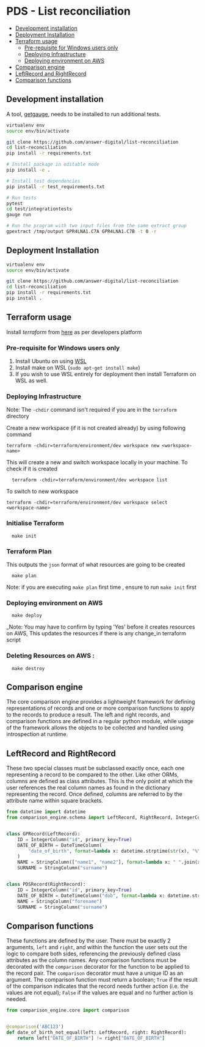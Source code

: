 # PDS - List reconciliation

* [Development installation](#development-installation)
* [Deployment Installation](#deployment-installation)
* [Terraform usage](#terraform-usage)
    + [Pre-requisite for Windows users only](#pre-requisite-for-windows-users-only)
    + [Deploying Infrastructure](#deploying-infrastructure)
    + [Deploying environment on AWS](#deploying-environment-on-aws)
* [Comparison engine](#Comparison-engine)
* [LeftRecord and RightRecord](#leftrecord-and-rightrecord)
* [Comparison functions](#comparison-functions)

## Development installation

A tool, [getgauge](https://docs.gauge.org/getting_started/installing-gauge.html?os=windows&language=python&ide=null), needs to be installed to run additional tests.

```bash
virtualenv env
source env/bin/activate

git clone https://github.com/answer-digital/list-reconciliation
cd list-reconciliation
pip install -r requirements.txt

# Install package in editable mode
pip install -e .

# Install test dependencies
pip install -r test_requirements.txt

# Run tests
pytest
cd test/integrationtests
gauge run

# Run the program with two input files from the same extract group
gpextract /tmp/output GPR4LNA1.C7A GPR4LNA1.C7B -t 0 -r
```

## Deployment Installation

```bash
virtualenv env
source env/bin/activate

git clone https://github.com/answer-digital/list-reconciliation
cd list-reconciliation
pip install -r requirements.txt
pip install .
```

## Terraform usage

Install _terraform_ from [here](https://www.terraform.io/downloads.html) as per developers platform

### Pre-requisite for Windows users only

1. Install Ubuntu on using [WSL](https://docs.microsoft.com/en-us/windows/wsl/install-win10)
2. Install make on WSL (`sudo apt-get install make`)
3. If you wish to use WSL entirely for deployment then install Terraform on WSL as well.

### Deploying Infrastructure

Note: The `-chdir` command isn't required if you are in the `terraform` directory

Create a new workspace (if it is not created already) by using following command

    terraform -chdir=terraform/environment/dev workspace new <workspace-name>

This will create a new and switch workspace locally in your machine. To check if it is created

      terraform -chdir=terraform/environment/dev workspace list

To switch to new workspace

    terraform -chdir=terraform/environment/dev workspace select <workspace-name> 

### Initialise Terraform

      make init 

### Terraform Plan

This outputs the `json` format of what resources are going to be created

      make plan

Note: if you are executing `make plan` first time , ensure to run `make init` first

### Deploying environment on AWS

      make deploy

_Note: You may have to confirm by typing 'Yes' before it creates resources on AWS, This updates the resources if there
is any change_in terraform script

### Deleting Resources on AWS :

      make destroy

## Comparison engine

The core comparison engine provides a lightweight framework for defining representations of records and one or more
comparison functions to apply to the records to produce a result. The left and right records, and comparison functions
are defined in a regular python module, while usage of the framework allows the objects to be collected and handled
using introspection at runtime.

## LeftRecord and RightRecord

These two special classes must be subclassed exactly once, each one representing a record to be compared to the other.
Like other ORMs, columns are defined as class attributes. This is the only point at which the user references the real
column names as found in the dictionary representing the record. Once defined, columns are referred to by the attribute
name within square brackets.

```python
from datetime import datetime
from comparison_engine.schema import LeftRecord, RightRecord, IntegerColumn, StringColumn, DateTimeColumn


class GPRecord(LeftRecord):
    ID = IntegerColumn("id", primary_key=True)
    DATE_OF_BIRTH = DateTimeColumn(
        "date_of_birth", format=lambda x: datetime.strptime(str(x), "%Y-%m-%d")
    )
    NAME = StringColumn(["name1", "name2"], format=lambda x: " ".join(x).strip())
    SURNAME = StringColumn("surname")


class PDSRecord(RightRecord):
    ID = IntegerColumn("id", primary_key=True)
    DATE_OF_BIRTH = DateTimeColumn("dob", format=lambda x: datetime.strptime(str(x), "%Y%m%d"))
    NAME = StringColumn("forename")
    SURNAME = StringColumn("surname")
```

## Comparison functions

These functions are defined by the user. There must be exactly 2 arguments, `left` and `right`, and within the function
the user sets out the logic to compare both sides, referencing the previously defined class attributes as the column
names. Any comparison functions must be decorated with the `comparison` decorator for the function to be applied to the
record pair. The `comparison` decorator must have a unique ID as an argument. The comparison function must return a
boolean; `True` if the result of the comparison indicates that the record needs further action (i.e. the values are not
equal); `False` if the values are equal and no further action is needed.

```python
from comparison_engine.core import comparison


@comparison('ABC123')
def date_of_birth_not_equal(left: LeftRecord, right: RightRecord):
    return left["DATE_OF_BIRTH"] != right["DATE_OF_BIRTH"]
```

```

